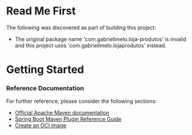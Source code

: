 # Read Me First
The following was discovered as part of building this project:

* The original package name 'com.gabriellmelo.loja-produtos' is invalid and this project uses 'com.gabriellmelo.lojaprodutos' instead.

# Getting Started

### Reference Documentation
For further reference, please consider the following sections:

* [Official Apache Maven documentation](https://maven.apache.org/guides/index.html)
* [Spring Boot Maven Plugin Reference Guide](https://docs.spring.io/spring-boot/docs/2.5.6/maven-plugin/reference/html/)
* [Create an OCI image](https://docs.spring.io/spring-boot/docs/2.5.6/maven-plugin/reference/html/#build-image)


